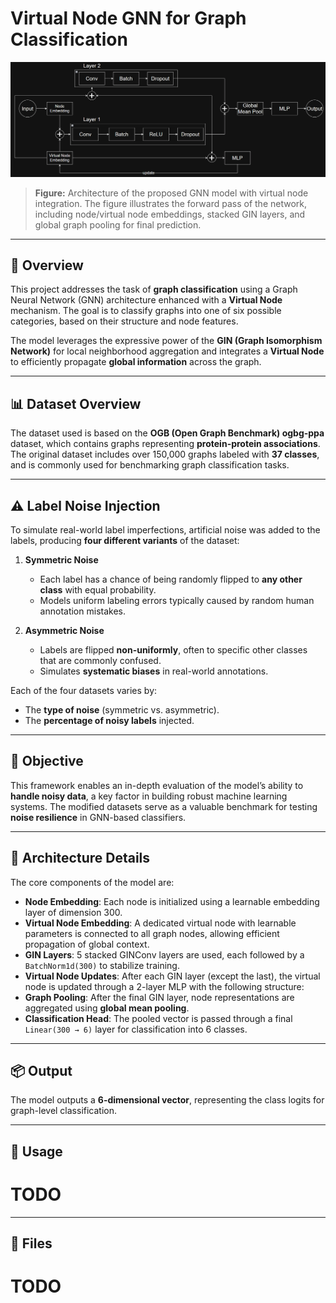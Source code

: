 # Virtual Node GNN for Graph Classification

![Model Architecture](./images/Rete.png)

> **Figure:** Architecture of the proposed GNN model with virtual node integration. The figure illustrates the forward pass of the network, including node/virtual node embeddings, stacked GIN layers, and global graph pooling for final prediction.

---

## 🧠 Overview

This project addresses the task of **graph classification** using a Graph Neural Network (GNN) architecture enhanced with a **Virtual Node** mechanism. The goal is to classify graphs into one of six possible categories, based on their structure and node features.

The model leverages the expressive power of the **GIN (Graph Isomorphism Network)** for local neighborhood aggregation and integrates a **Virtual Node** to efficiently propagate **global information** across the graph.

---

## 📊 Dataset Overview

The dataset used is based on the **OGB (Open Graph Benchmark) ogbg-ppa** dataset, which contains graphs representing **protein-protein associations**. The original dataset includes over 150,000 graphs labeled with **37 classes**, and is commonly used for benchmarking graph classification tasks.

---

## ⚠️ Label Noise Injection

To simulate real-world label imperfections, artificial noise was added to the labels, producing **four different variants** of the dataset:

1. **Symmetric Noise**
   - Each label has a chance of being randomly flipped to **any other class** with equal probability.
   - Models uniform labeling errors typically caused by random human annotation mistakes.

2. **Asymmetric Noise**
   - Labels are flipped **non-uniformly**, often to specific other classes that are commonly confused.
   - Simulates **systematic biases** in real-world annotations.

Each of the four datasets varies by:
- The **type of noise** (symmetric vs. asymmetric).
- The **percentage of noisy labels** injected.

---

## 🎯 Objective

This framework enables an in-depth evaluation of the model’s ability to **handle noisy data**, a key factor in building robust machine learning systems. The modified datasets serve as a valuable benchmark for testing **noise resilience** in GNN-based classifiers.

---

## 🧱 Architecture Details

The core components of the model are:

- **Node Embedding**: Each node is initialized using a learnable embedding layer of dimension 300.
- **Virtual Node Embedding**: A dedicated virtual node with learnable parameters is connected to all graph nodes, allowing efficient propagation of global context.
- **GIN Layers**: 5 stacked GINConv layers are used, each followed by a `BatchNorm1d(300)` to stabilize training.
- **Virtual Node Updates**: After each GIN layer (except the last), the virtual node is updated through a 2-layer MLP with the following structure:
- **Graph Pooling**: After the final GIN layer, node representations are aggregated using **global mean pooling**.
- **Classification Head**: The pooled vector is passed through a final `Linear(300 → 6)` layer for classification into 6 classes.

---

## 📦 Output

The model outputs a **6-dimensional vector**, representing the class logits for graph-level classification.

---

## 🧪 Usage

# TODO

---

## 📁 Files

# TODO

